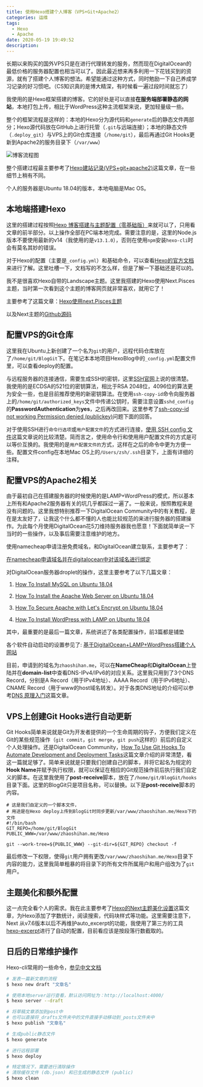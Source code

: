 ```yaml
---
title: 使用Hexo搭建个人博客（VPS+Git+Apache2）
categories: 运维
tags:
  - Hexo
  - Apache
date: 2020-05-19 19:49:52
description:
---
```


长期以来购买的国外VPS只是在进行代理转发的服务，然而现在DigitalOcean的最低价格的服务器配置也相当可以了。因此最近想来再多利用一下花钱买到的资源，就有了搭建个人博客的想法。希望能通过这种方式，同时勉励一下自己养成学习记录的好习惯吧。（CS知识真的是博大精深，有时候看一遍过段时间就忘了）

我使用的是Hexo框架搭建的博客。它的好处是可以直接**在服务端部署静态的网站**，本地打包上传，相比于WordPress这种主流框架来说，更加轻量级一些。

整个的框架流程是这样的：本地的Hexo分为源代码和`generate`后的静态文件两部分；Hexo源代码放在GitHub上进行托管（`.git`与远端连接）；本地的静态文件（`.deploy_git`）与VPS上的Git仓库连接（`/home/git`），最后再通过Git Hooks更新到Apache2的服务目录下（`/var/www`）

![博客流程图](https://tva1.sinaimg.cn/large/007S8ZIlgy1gexv2xfxowj30uf0cwwfg.jpg)

整个搭建过程最主要参考了[Hexo建站记录(VPS+git+apache2)](http://paranoth.com/2017/10/29/Hexo%E5%BB%BA%E7%AB%99%E8%AE%B0%E5%BD%95/)这篇文章，在一些细节上稍有不同。

个人的服务器是Ubuntu 18.04的版本，本地电脑是Mac OS。



## 本地端搭建Hexo

这里的搭建过程按照[Hexo 博客搭建与主题配置（零基础版）](https://mupceet.com/2019/08/build-blog-based-on-hexo/)来就可以了，只用看文章的前半部分。以上操作全部在PC端本地完成。需要注意的是，这里的Node.js版本不要使用最新的v14（我使用的是`v13.1.0`），否则在使用`npm`安装`hexo-cli`时会有莫名其妙的错误。

对于Hexo的配置（主要是`_config.yml`）和基础命令，可以查看[Hexo的官方文档](https://hexo.io/zh-cn/docs/)来进行了解。这里吐槽一下，文档写的不怎么样，但是了解一下基础还是可以的。

我不是很喜欢Hexo自带的Landscape主题。这里我搭建的Hexo使用Next.Pisces主题，当时第一次看到这个主题的博客网页就非常喜欢，就用它了！

主要参考了这篇文章：[Hexo使用next.Pisces主题](https://sjq597.github.io/2018/05/15/Hexo%E4%BD%BF%E7%94%A8next-Pisces%E4%B8%BB%E9%A2%98/)

以及Next主题的[Github源码](https://github.com/theme-next/hexo-theme-next)



## 配置VPS的Git仓库

这里我在Ubuntu上新创建了一个名为`git`的用户，远程代码仓库放在了`/home/git/BlogGit`下。在笔记本本地项目HexoBlog中的`_config.yml`配置文件里，可以查看deploy的配置。

与远程服务器的连接通信，需要生成SSH的密钥，这里[SSH官网](https://www.ssh.com/ssh/keygen/)上说的很清楚。我使用的是ECDSA的521位的密钥算法，相比于RSA 2048位，4096位的算法更为安全一些，也是目前推荐使用的新密钥算法。在使用`ssh-copy-id`命令向服务器上的`/home/git/authorized_keys`文件中传递公钥时，需要注意设置`sshd_config`的**PasswordAuthentication**为**yes**，之后再改回来。这里参考了[ssh-copy-id not working Permission denied (publickey)](https://www.digitalocean.com/community/questions/ssh-copy-id-not-working-permission-denied-publickey)问题下面的回答。

对于使用SSH进行`命令行选项`或`用户配置文件`的方式进行连接，[使用 SSH config 文件](https://daemon369.github.io/ssh/2015/03/21/using-ssh-config-file)这篇文章说的比较清楚。简而言之，使用命令行和使用用户配置文件的方式是可以等价互换的。我使用的是`用户配置文件的`方式，这样在之后的命令中更为方便一些。配置文件config在本地Mac OS上的`/Users/zsh/.ssh`目录下，上面有详细的注释。




## 配置VPS的Apache2相关

由于最初自己在搭建服务器的时候使用的是LAMP+WordPress的模式，所以基本上所有和Apache2服务器有关的坑几乎都踩过一遍了。一般来说，按照教程来是没有问题的。这里我想特别推荐一下DigitalOcean Community中的有关教程，是在是太友好了，让我这个什么都不懂的人也能比较规范的来进行服务器的搭建操作。为此每个月使用DigitalOcean花5刀维持服务器我也愿意！下面就简单说一下当时的一些操作，以及事后需要注意维护的地方。

使用namecheap申请注册免费域名，和DigitalOcean建立联系，主要参考了：

[在namecheap申请域名并在digitalocean中对该域名进行绑定](https://www.jianshu.com/p/b0fa42218ae6)

对DigitalOcean服务器droplet的操作，这里主要参考了以下几篇文章：

1. [How To Install MySQL on Ubuntu 18.04](https://www.digitalocean.com/community/tutorials/how-to-install-mysql-on-ubuntu-18-04)

2. [How To Install the Apache Web Server on Ubuntu 18.04](https://www.digitalocean.com/community/tutorials/how-to-install-the-apache-web-server-on-ubuntu-18-04)

3. [How To Secure Apache with Let's Encrypt on Ubuntu 18.04](https://www.digitalocean.com/community/tutorials/how-to-secure-apache-with-let-s-encrypt-on-ubuntu-18-04)

4. [How To Install WordPress with LAMP on Ubuntu 18.04](https://www.digitalocean.com/community/tutorials/how-to-install-wordpress-with-lamp-on-ubuntu-18-04)

其中，最重要的是最后一篇文章，系统讲述了各类配置操作，前3篇都是铺垫

各个软件自动启动的设置参见了: [基于DigitalOcean+LAMP+WordPress搭建个人网站](https://zhuanlan.zhihu.com/p/55579024)

目前，申请到的域名为`zhaoshihan.me`，可以在**NameCheap**和**DigitalOcean**上登陆并在**domain-list**中查看DNS-IPv4/IPv6的对应关系。这里我只用到了3个DNS Record，分别是A Record（用于IPv4地址）、AAAA Record（用于IPv6地址）、CNAME Record（用于www的host域名转发）。对于各类DNS地址的介绍可以参考[DNS 原理入门](https://www.ruanyifeng.com/blog/2016/06/dns.html)这篇文章。



## VPS上创建Git Hooks进行自动更新

Git Hooks简单来说就是Git为开发者提供的一个生命周期的钩子，方便我们定义在Git的某些规范操作（`git commit`，`git merge`，`git push`这样的）前后的自定义个人处理操作。还是DigitalOcean Community，[How To Use Git Hooks To Automate Development and Deployment Tasks](https://www.digitalocean.com/community/tutorials/how-to-use-git-hooks-to-automate-development-and-deployment-tasks)这篇文章介绍的非常清楚，看这一篇就足够了。简单来说就是只要我们创建自己的脚本，并将它起名为规定的**Hook Name**并赋予执行权限，就可以保证在相应的Git规范操作前后执行我们自定义的脚本。在这里我使用了**post-receive**脚本，放在了`/home/git/BlogGit/hooks`目录下面。这里的BlogGit只是项目名称，可以替换。以下是**post-receive**脚本的内容。

```shell
# 这是我们自定义的一个脚本文件，
# 用途是在Hexo deploy上传到BlogGit时同步更新/var/www/zhaoshihan.me/Hexo下的文件
#!/bin/bash
GIT_REPO=/home/git/BlogGit
PUBLIC_WWW=/var/www/zhaoshihan.me/Hexo

git --work-tree=${PUBLIC_WWW} --git-dir=${GIT_REPO} checkout -f
```

最后修改一下权限，使得`git`用户拥有更改`/var/www/zhaoshihan.me/Hexo`目录下内容的能力，这里我简单粗暴的将目录下的所有文件所属用户和用户组改为了`git`用户。



## 主题美化和额外配置

这一点完全看个人的需求。我在此主要参考了[Hexo的Next主题美化设置](https://blog.mrzorg.top/Hexo/2020-02-12-hero-next-theme-settings/)这篇文章，为Hexo添加了字数统计，阅读搜索，代码块样式等功能。这里需要注意下，Next 从v7.6版本以后不再维护auto_excerpt的功能，我使用了第三方的工具[hexo-excerpt](https://github.com/chekun/hexo-excerpt)进行了自动的配置，目前看应该是按段落行数截取的。



## 日后的日常维护操作

Hexo-cli常用的一些命令，[参见中文文档](https://hexo.io/zh-cn/docs/commands)

```bash
# 发表一篇新文章的流程
$ hexo new draft "文章名"

# 使用本地server运行查看，默认访问网址为：http://localhost:4000/
$ hexo server --draft

# 将草稿文章添加到post中
# 也可以直接将_drafts文件夹中的文件直接手动移动到_posts文件夹中
$ hexo publish "文章名"

# 生成public静态文件
$ hexo generate

# 进行远程部署
$ hexo deploy

# 特定情况下，需要进行清除操作
# 清除缓存文件 (db.json) 和已生成的静态文件 (public)
$ hexo clean
```

